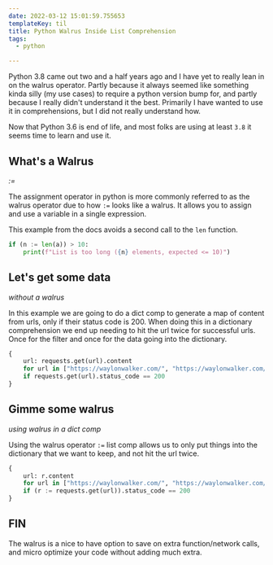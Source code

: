 ```yaml
---
date: 2022-03-12 15:01:59.755653
templateKey: til
title: Python Walrus Inside List Comprehension
tags:
  - python

---
```


Python 3.8 came out two and a half years ago and I have yet to really lean in
on the walrus operator.  Partly because it always seemed like something kinda
silly (my use cases) to require a python version bump for, and partly because I
really didn't understand it the best.  Primarily I have wanted to use it in
comprehensions, but I did not really understand how.

Now that Python 3.6 is end of life, and most folks are using at least `3.8` it
seems time to learn and use it.

## What's a Walrus
_:=_

The assignment operator in python is more commonly referred to as the walrus
operator due to how `:=` looks like a walrus.  It allows you to assign and use
a variable in a single expression.

This example from the docs avoids a second call to the `len` function.

``` python
if (n := len(a)) > 10:
    print(f"List is too long ({n} elements, expected <= 10)")
```

## Let's get some data
_without a walrus_

In this example we are going to do a dict comp to generate a map of content
from urls, only if their status code is 200.  When doing this in a dictionary
comprehension we end up needing to hit the url twice for successful urls. Once
for the filter and once for the data going into the dictionary.

``` python
{
    url: requests.get(url).content
    for url in ["https://waylonwalker.com/", "https://waylonwalker.com/broken"]
    if requests.get(url).status_code == 200
}
```

## Gimme some walrus
_using walrus in a dict comp_

Using the walrus operator `:=` list comp allows us to only put things into the
dictionary that we want to keep, and not hit the url twice.

``` python
{
    url: r.content
    for url in ["https://waylonwalker.com/", "https://waylonwalker.com/broken"]
    if (r := requests.get(url)).status_code == 200
}
```

## FIN

The walrus is a nice to have option to save on extra function/network calls, and
micro optimize your code without adding much extra.
